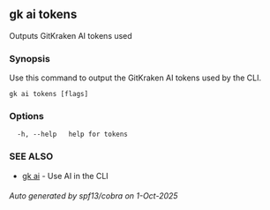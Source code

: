 ## gk ai tokens

Outputs GitKraken AI tokens used

### Synopsis


Use this command to output the GitKraken AI tokens used by the CLI.


```
gk ai tokens [flags]
```

### Options

```
  -h, --help   help for tokens
```

### SEE ALSO

* [gk ai](gk_ai.md)	 - Use AI in the CLI

###### Auto generated by spf13/cobra on 1-Oct-2025
